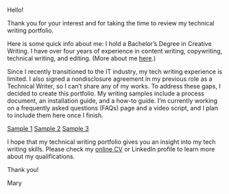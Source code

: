 Hello!

Thank you for your interest and for taking the time to review my technical writing portfolio.

Here is some quick info about me: I hold a Bachelor’s Degree in Creative Writing. I have over four years of experience in content writing, copywriting, technical writing, and editing. (More about me [here](about-me.md).)

Since I recently transitioned to the IT industry, my tech writing experience is limited. I also signed a nondisclosure agreement in my previous role as a Technical Writer, so I can’t share any of my works. To address these gaps, I decided to create this portfolio.
My writing samples include a process document, an installation guide, and a how-to guide. I’m currently working on a frequently asked questions (FAQs) page and a video script, and I plan to include them here once I finish.

[Sample 1](sample-1.md)
[Sample 2](sample-2.md)
[Sample 3](sample-3.md)

I hope that my technical writing portfolio gives you an insight into my tech writing skills. Please check my [online CV](https://marytanaelwriter.com) or LinkedIn profile to learn more about my qualifications.

Thank you!

Mary
